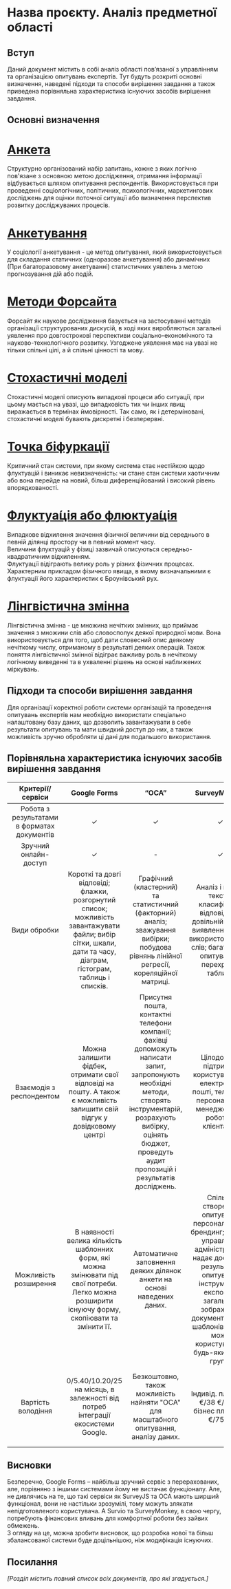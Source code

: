 # Назва проєкту. Аналіз предметної області

## Вступ

Даний документ містить в собі аналіз області пов’язаної з управлінням та організацією опитувань експертів. Тут будуть розкриті основні визначення, наведені підходи та способи вирішення завдання а також приведена порівняльна характеристика існуючих засобів вирішення завдання.

## Основні визначення

  # [Анкета](https://uk.wikipedia.org/wiki/%D0%90%D0%BD%D0%BA%D0%B5%D1%82%D0%B0) #
Структурно організований набір запитань, кожне з яких логічно пов'язане з основною метою дослідження, отримання інформації відбувається шляхом опитування респондентів. Використовується при проведенні соціологічних, політичних, психологічних, маркетингових досліджень для оцінки поточної ситуації або визначення перспектив розвитку досліджуваних процесів.

  # [Aнкетування](https://uk.wikipedia.org/wiki/%D0%90%D0%BD%D0%BA%D0%B5%D1%82%D1%83%D0%B2%D0%B0%D0%BD%D0%BD%D1%8F) #
У соціології анкетування - це метод опитування, який використовується для
складання статичних (одноразове анкетування) або динамічних
(При багаторазовому анкетуванні) статистичних уявлень з метою
прогнозування дій або подій.

 # [Mетоди Форсайта](https://foresight.hse.ru/whatforesight) #
Форсайт як наукове дослідження базується на застосуванні методів організації структурованих дискусій, в ході яких виробляються загальні уявлення про довгострокові перспективи соціально-економічного та науково-технологічного розвитку. Узгоджене уявлення має на увазі не тільки спільні цілі, а й спільні цінності та мову.

 # [Cтохастичні моделі](https://studfile.net/preview/352609/page:4/) #
Стохастичні моделі описують випадкові процеси або ситуації, при цьому мається на увазі, що випадковість тих чи інших явищ виражається в термінах ймовірності. Так само, як і детерміновані, стохастичні моделі бувають дискретні і безперервні.

# [Точка біфуркації](https://ru.wikipedia.org/wiki/%D0%A2%D0%BE%D1%87%D0%BA%D0%B0_%D0%B1%D0%B8%D1%84%D1%83%D1%80%D0%BA%D0%B0%D1%86%D0%B8%D0%B8) #
Критичний стан системи, при якому система стає нестійкою щодо флуктуацій і виникає невизначеність: чи стане стан системи хаотичним або вона перейде на новий, більш диференційований і високий рівень впорядкованості.

# [Флуктуа́ція або флюктуа́ція](https://ru.wikipedia.org/wiki/%D0%A4%D0%BB%D1%83%D0%BA%D1%82%D1%83%D0%B0%D1%86%D0%B8%D1%8F) #
Випадкове відхилення значення фізичної величини від середнього в певній ділянці простору чи в певний момент часу.  
Величини флуктуацій у фізиці зазвичай описуються середньо-квадратичним відхиленням.  
Флуктуації відіграють велику роль у різних фізичних процесах. Характерним прикладом фізичного явища, в якому визначальними є флуктуації його характеристик є Броунівський рух.

# [Лінгвістична змінна](https://uk.wikipedia.org/wiki/%D0%9B%D1%96%D0%BD%D0%B3%D0%B2%D1%96%D1%81%D1%82%D0%B8%D1%87%D0%BD%D0%B0_%D0%B7%D0%BC%D1%96%D0%BD%D0%BD%D0%B0)
Лінгвістична змінна - це множина нечітких змінних, що приймає значення з множини слів або словосполук деякої природної мови. 
Вона використовується для того, щоб дати словесний опис деякому нечіткому числу, отриманому в результаті деяких операцій.
Також поняття лінгвістичної змінної відіграє важливу роль в нечіткому логічному виведенні та в ухваленні рішень на основі наближених міркувань. 


## Підходи та способи вирішення завдання

Для організації коректної роботи системи організацій та проведення опитувань експертів нам необхідно використати спеціально налаштовану базу даних, що дозволить завантажувати в себе результати опитувань та мати швидкий доступ до них, а також можливість зручно обробляти ці дані для подальшого використання.

## Порівняльна характеристика існуючих засобів вирішення завдання

| Критерії/сервіси 				                      | Google Forms                                                                      | “ОСА”	| SurveyMonkey | SurveyJS |   Survio    |
| :--------------: 				                      | :----: 			                                                                      | :------: |  :------: 	 |:------:|   :------: 	|
| Робота з результатами в форматах документів   | ✓ | ✓ | ✓ | - | - |
| Зручний онлайн-доступ 			                  | ✓ | - | ✓ | ✓ | ✓ |
| Види обробки                                  | Короткі та довгі відповіді; флажки, розгорнутий список; можливість завантажувати файли; вибір сітки, шкали, дати та часу, діаграм, гістограм, таблиць і списків. | Графічний (кластерний) та статистичний (факторний) аналіз; зважування вибірки; побудова рівнянь лінійної регресії, кореляційної матриці. | Аналіз і пошук тексту,  класифікація відповідей в довільній формі і виявлення часто використовуваних слів; багатомовні опитування; перехресні таблиці; | Бібліотека SurveyJS Analytics дозволяє відображати результати опитування у вигляді діаграм або таблиць; інтерактивна фільтрація.  |  Шкали, ранжування, вибір зображення, текстовий відповідь, зірки і всього 11 варіантів. | 
| Взаємодія з респондентом                      | Можна залишити фідбек, отримати свої відповіді на пошту. А також є можливість залишити свій відгук у довідковому центрі                           | Присутня пошта, контактні телефони компанії; фахівці допоможуть написати запит, запропонують необхідні методи, створять інструментарій, розрахують вибірку, оцінять бюджет, проведуть аудит пропозицій і результатів досліджень. | Цілодобова підтримка користувачів по електронній пошті, телефону; персональний менеджер для роботи з клієнтами; | Цілодобова підтримка користувачів по електронній пошті, а також контактні телефони компанії. | Респондент може лише розповсюджити анкету через почту чи соц мережі |
| Можливість розширення                         | В наявності велика кількість шаблонних форм, які можна змінювати під свої потреби. Легко можна розширити існуючу форму, скопіювати та змінити її.                     | Автоматичне заповнення деяких ділянок анкети на основі наведених даних. | Спільне створення опитувань, персоналізація і брендинг; панель управління адміністратора надає доступ до результатів опитувань, інструментів експорту, загальних зображень, документів, тем і шаблонів, якими може користуватися будь-який член групи. | Включає всі типи питань, які ви очікуєте від опитування - від введення тексту та прапорців до динамічної матриці з різними типами введення; контейнер Panel дає можливість обробляти групи питань.  |  Легко можна розширити існуючу форму, скопіювати та змінити її. |
| Вартість володіння                            | 0$/5.40$/10.20$/25$ на місяць, в залежності від потреб інтеграції екосистеми Google. | Безкоштовно, також можливість найняти "ОСА" для масштабного опитування, аналізу даних. | Індивід. плани 39 €/38 €/99 €, бізнес плани 30 €/75 €. |  499$ - ліцензійна версія для форм (SurveyJS Creator), дає доступ до різноманітних бібліотек.  | 0$/16$/33$/66$ на місяць. |

## Висновки

Безперечно, Google Forms – найбільш зручний сервіс з перерахованих, але, порівняно з іншими системами йому не вистачає функціоналу. Але, не дивлячись на те, що такі сервіси як SurveyJS та ОСА мають ширший функціонал, вони не настільки зрозумілі, тому можуть злякати непідготовленого користувача. А Survio та SurveyMonkey, в свою чергу, потребують фінансових вливань для комфортної роботи без зайвих обмежень.  
З огляду на це, можна зробити висновок, що розробка нової та більш збалансованої системи буде доцільнішою, ніж модифікація існуючих.

## Посилання

*[Розділ містить повний список всіх документів, про які згадується.]*
